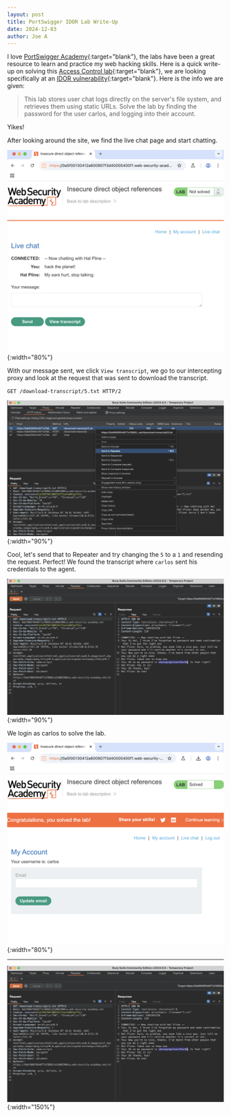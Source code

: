 ```yaml
---
layout: post
title: PortSwigger IDOR Lab Write-Up
date: 2024-12-03
author: Joe A
---
```


I love [PortSwigger Academy](https://portswigger.net/web-security){:target="blank"}, the labs have been a great resource to learn and practice my web hacking skills. Here is a quick write-up on solving this [Access Control lab](https://portswigger.net/web-security/access-control/lab-insecure-direct-object-references){:target="blank"}, we are looking specifically at an [IDOR vulnerability](https://portswigger.net/web-security/access-control/idor){:target="blank"}. Here is the info we are given:

>This lab stores user chat logs directly on the server's file system, and retrieves them using static URLs.
Solve the lab by finding the password for the user carlos, and logging into their account.

Yikes! 

After looking around the site, we find the live chat page and start chatting. 

![IDOR](/assets/idor-00.png){:width="80%"}

With our message sent, we click `View transcript`, we go to our intercepting proxy and look at the request that was sent to download the transcript.
```
GET /download-transcript/5.txt HTTP/2
```
![IDOR](/assets/idor-01.png){:width="90%"}

Cool, let's send that to Repeater and try changing the `5` to a `1` and resending the request. Perfect! We found the transcript where `carlos` sent his credentials to the agent.

![IDOR](/assets/idor-02.png){:width="90%"}

We login as carlos to solve the lab.

![IDOR](/assets/idor-03.png){:width="80%"}


---

![IDOR](/assets/idor-02.png){:width="150%"}


